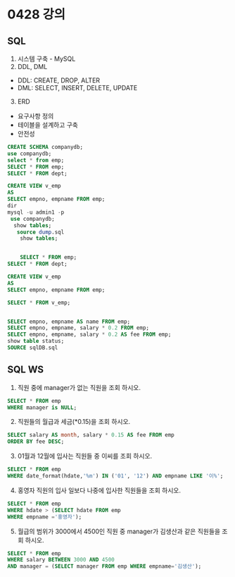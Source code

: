 # 0428 강의

## SQL
1. 시스템 구축 - MySQL
2. DDL, DML
- DDL: CREATE, DROP, ALTER
- DML: SELECT, INSERT, DELETE, UPDATE

3. ERD
- 요구사항 정의
- 테이블을 설계하고 구축
- 안전성

```sql
CREATE SCHEMA companydb;
use companydb;
select * from emp;
SELECT * FROM emp;
SELECT * FROM dept;

CREATE VIEW v_emp
AS
SELECT empno, empname FROM emp;
dir
mysql -u admin1 -p
 use companydb;
  show tables;
   source dump.sql
    show tables;


    SELECT * FROM emp;
SELECT * FROM dept;

CREATE VIEW v_emp
AS
SELECT empno, empname FROM emp;

SELECT * FROM v_emp;


SELECT empno, empname AS name FROM emp;
SELECT empno, empname, salary * 0.2 FROM emp;
SELECT empno, empname, salary * 0.2 AS fee FROM emp;
show table status;
SOURCE sqlDB.sql

```

## SQL WS
1. 직원 중에 manager가 없는 직원을 조회 하시오.

```sql
SELECT * FROM emp
WHERE manager is NULL;
```

2. 직원들의 월급과 세금(*0.15)을 조회 하시오.
```sql
SELECT salary AS month, salary * 0.15 AS fee FROM emp
ORDER BY fee DESC;
```
3. 01월과 12월에 입사는 직원들 중 이씨를 조회 하시오.
```sql
SELECT * FROM emp
WHERE date_format(hdate,'%m') IN ('01', '12') AND empname LIKE '이%';
```
4. 홍영자 직원의 입사 일보다 나중에 입사한 직원들을 조회 하시오.
```sql
SELECT * FROM emp
WHERE hdate > (SELECT hdate FROM emp
WHERE empname ='홍영자');
```

5. 월급의 범위가 3000에서 4500인 직원 중 manager가 김생산과 같은 직원들을 조회 하시오.
```sql
SELECT * FROM emp
WHERE salary BETWEEN 3000 AND 4500 
AND manager = (SELECT manager FROM emp WHERE empname='김생산');
```